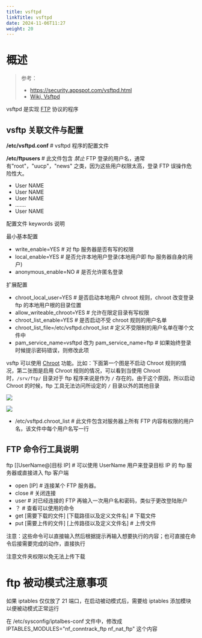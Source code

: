 ```yaml
---
title: vsftpd
linkTitle: vsftpd
date: 2024-11-06T11:27
weight: 20
---
```


# 概述

> 参考：
>
> - https://security.appspot.com/vsftpd.html
> - [Wiki, Vsftpd](https://en.wikipedia.org/wiki/Vsftpd)

vsftpd 是实现 [FTP](/docs/4.数据通信/Protocol/FTP.md) 协议的程序

## vsftp 关联文件与配置

**/etc/vsftpd.conf** # vsftpd 程序的配置文件

**/etc/ftpusers** # 此文件包含 *禁止* FTP 登录的用户名，通常有"root"，"uucp"，"news" 之类，因为这些用户权限太高，登录 FTP 误操作危险性大。

- User NAME
- User NAME
- User NAME
- .......
- User NAME

配置文件 keywords 说明

最小基本配置

- write_enable=YES # 对 ftp 服务器是否有写的权限
- local_enable=YES # 是否允许本地用户登录(本地用户即 ftp 服务器自身的用户)
- anonymous_enable=NO # 是否允许匿名登录

扩展配置

- chroot_local_user=YES # 是否启动本地用户 chroot 规则，chroot 改变登录 ftp 的本地用户根的目录位置
- allow_writeable_chroot=YES # 允许在限定目录有写权限
- chroot_list_enable=YES # 是否启动不受 chroot 规则的用户名单
- chroot_list_file=/etc/vsftpd.chroot_list # 定义不受限制的用户名单在哪个文件中
- pam_service_name=vsftpd 改为 pam_service_name=ftp # 如果始终登录时候提示密码错误，则修改此项

vsftp 可以使用 [Chroot](/docs/1.操作系统/Kernel/Process/Chroot.md) 功能。比如：下面第一个图是不启动 Chroot 规则的情况，第二张图是启用 Chroot 规则的情况，可以看到当使用 Chroot 时，`/srv/ftp/` 目录对于 ftp 程序来说是作为 `/` 存在的。由于这个原因，所以启动 Chroot 的时候，ftp 工具无法访问所设定的 `/` 目录以外的其他目录

![](https://notes-learning.oss-cn-beijing.aliyuncs.com/pvqe8m/1616165219993-ce6cd857-e9ba-4af0-b7fc-7d77cf547d84.jpeg)

![](https://notes-learning.oss-cn-beijing.aliyuncs.com/pvqe8m/1616165220004-51f8038e-598e-427a-9b04-8f1987475f04.jpeg)

- /etc/vsftpd.chroot_list # 此文件包含对服务器上所有 FTP 内容有权限的用户名，该文件中每个用户名写一行

## FTP 命令行工具说明

ftp \[\[UserName@]目标 IP] # 可以使用 UserName 用户来登录目标 IP 的 ftp 服务器或直接进入 ftp 客户端

- open \[IP] # 连接某个 FTP 服务器。
- close # 关闭连接
- user # 对已经连接的 FTP 再输入一次用户名和密码，类似于更改登陆账户
- ？ # 查看可以使用的命令
- get \[需要下载的文件] \[下载路径以及定义文件名] # 下载文件
- put \[需要上传的文件] \[上传路径以及定义文件名] # 上传文件

注意：这些命令可以直接输入然后根据提示再输入想要执行的内容；也可直接在命令后接需要完成的动作，直接执行

注意文件夹权限以免无法上传下载

# ftp 被动模式注意事项

如果 iptables 仅仅放了 21 端口，在启动被动模式后，需要给 iptables 添加模块以便被动模式正常运行

在 /etc/sysconfig/iptalbes-conf 文件中，修改成 IPTABLES_MODULES="nf_conntrack_ftp nf_nat_ftp" 这个内容